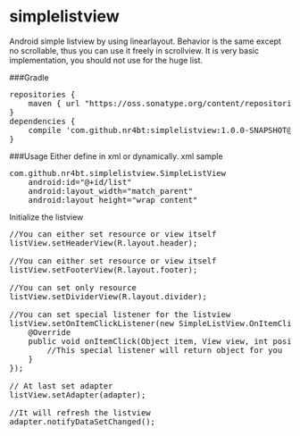 simplelistview
==============

Android simple listview by using linearlayout. Behavior is the same except no scrollable, thus you can use it freely in scrollview. It is very basic implementation, you should not use for the huge list.

###Gradle
<pre>
repositories {
    maven { url "https://oss.sonatype.org/content/repositories/snapshots/"}
}
dependencies {
    compile 'com.github.nr4bt:simplelistview:1.0.0-SNAPSHOT@aar'
}
</pre>

###Usage
Either define in xml or dynamically.
xml sample
<pre>
com.github.nr4bt.simplelistview.SimpleListView
    android:id="@+id/list"                     
    android:layout_width="match_parent"        
    android:layout_height="wrap_content"
</pre>

Initialize the listview
<pre>
//You can either set resource or view itself
listView.setHeaderView(R.layout.header);       

//You can either set resource or view itself 
listView.setFooterView(R.layout.footer);  

//You can set only resource  
listView.setDividerView(R.layout.divider);  

//You can set special listener for the listview
listView.setOnItemClickListener(new SimpleListView.OnItemClickListener() { 
    @Override                                                              
    public void onItemClick(Object item, View view, int position) {        
        //This special listener will return object for you                                                            
    }                                                                      
});         

// At last set adapter
listView.setAdapter(adapter);                                               
                                                                           
//It will refresh the listview                                             
adapter.notifyDataSetChanged();                                            
</pre>
